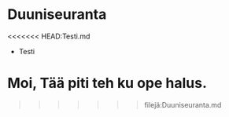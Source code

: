 Duuniseuranta
====================================================================

<<<<<<< HEAD:Testi.md
* Testi

Moi, Tää piti teh ku ope halus.
=======
>>>>>>> filejä:Duuniseuranta.md

